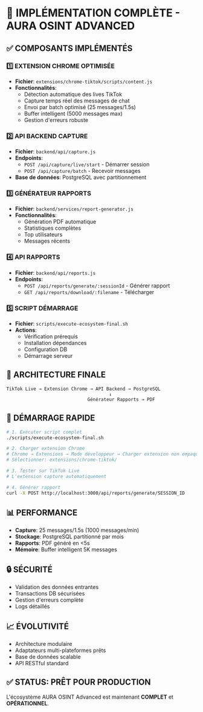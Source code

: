 # 🚀 IMPLÉMENTATION COMPLÈTE - AURA OSINT ADVANCED

## ✅ COMPOSANTS IMPLÉMENTÉS

### 1️⃣ EXTENSION CHROME OPTIMISÉE
- **Fichier**: `extensions/chrome-tiktok/scripts/content.js`
- **Fonctionnalités**:
  - Détection automatique des lives TikTok
  - Capture temps réel des messages de chat
  - Envoi par batch optimisé (25 messages/1.5s)
  - Buffer intelligent (5000 messages max)
  - Gestion d'erreurs robuste

### 2️⃣ API BACKEND CAPTURE
- **Fichier**: `backend/api/capture.js`
- **Endpoints**:
  - `POST /api/capture/live/start` - Démarrer session
  - `POST /api/capture/batch` - Recevoir messages
- **Base de données**: PostgreSQL avec partitionnement

### 3️⃣ GÉNÉRATEUR RAPPORTS
- **Fichier**: `backend/services/report-generator.js`
- **Fonctionnalités**:
  - Génération PDF automatique
  - Statistiques complètes
  - Top utilisateurs
  - Messages récents

### 4️⃣ API RAPPORTS
- **Fichier**: `backend/api/reports.js`
- **Endpoints**:
  - `POST /api/reports/generate/:sessionId` - Générer rapport
  - `GET /api/reports/download/:filename` - Télécharger

### 5️⃣ SCRIPT DÉMARRAGE
- **Fichier**: `scripts/execute-ecosystem-final.sh`
- **Actions**:
  - Vérification prérequis
  - Installation dépendances
  - Configuration DB
  - Démarrage serveur

## 🎯 ARCHITECTURE FINALE

```
TikTok Live → Extension Chrome → API Backend → PostgreSQL
                                      ↓
                              Générateur Rapports → PDF
```

## 🚀 DÉMARRAGE RAPIDE

```bash
# 1. Exécuter script complet
./scripts/execute-ecosystem-final.sh

# 2. Charger extension Chrome
# Chrome → Extensions → Mode développeur → Charger extension non empaquetée
# Sélectionner: extensions/chrome-tiktok/

# 3. Tester sur TikTok Live
# L'extension capture automatiquement

# 4. Générer rapport
curl -X POST http://localhost:3000/api/reports/generate/SESSION_ID
```

## 📊 PERFORMANCE

- **Capture**: 25 messages/1.5s (1000 messages/min)
- **Stockage**: PostgreSQL partitionné par mois
- **Rapports**: PDF généré en <5s
- **Mémoire**: Buffer intelligent 5K messages

## 🔒 SÉCURITÉ

- Validation des données entrantes
- Transactions DB sécurisées
- Gestion d'erreurs complète
- Logs détaillés

## 📈 ÉVOLUTIVITÉ

- Architecture modulaire
- Adaptateurs multi-plateformes prêts
- Base de données scalable
- API RESTful standard

## ✅ STATUS: PRÊT POUR PRODUCTION

L'écosystème AURA OSINT Advanced est maintenant **COMPLET** et **OPÉRATIONNEL**.